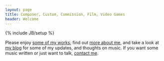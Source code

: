 ```yaml
---
layout: page
title: Composer, Custom, Commission, Film, Video Games
header: Welcome
---
```

{% include JB/setup %}

Please enjoy [some of my works](/works.html), find out [more about me](/about.html), and take a look at [my blog](/archive.html) for some of my updates, and thoughts on music. If you want some music written or just want to talk, [contact me](/contact.html).